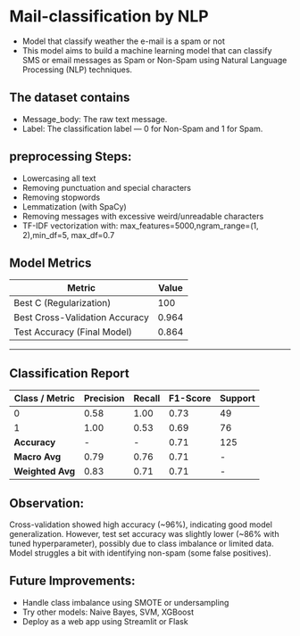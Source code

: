 # Mail-classification by NLP
- Model that classify weather the e-mail is a spam or not
- This model aims to build a machine learning model that can classify SMS or email messages as Spam or Non-Spam using Natural Language Processing (NLP) techniques. 

## The dataset contains
- Message_body: The raw text message.
- Label: The classification label — 0 for Non-Spam and 1 for Spam.

## preprocessing Steps:
- Lowercasing all text
- Removing punctuation and special characters
- Removing stopwords
- Lemmatization (with SpaCy)
- Removing messages with excessive weird/unreadable characters
- TF-IDF vectorization with: max_features=5000,ngram_range=(1, 2),min_df=5, max_df=0.7

##  Model Metrics

| Metric                        | Value  |
|--------------------------------|-------|
| Best C (Regularization)        | 100    |
| Best Cross-Validation Accuracy | 0.964  |
| Test Accuracy (Final Model)    | 0.864  |

---

## Classification Report

| Class / Metric   | Precision | Recall | F1-Score | Support |
|-----------------|-----------|--------|----------|---------|
| 0               | 0.58      | 1.00   | 0.73     | 49      |
| 1               | 1.00      | 0.53   | 0.69     | 76      |
| **Accuracy**    | -         | -      | 0.71     | 125     |
| **Macro Avg**   | 0.79      | 0.76   | 0.71     | -       |
| **Weighted Avg**| 0.83      | 0.71   | 0.71     | -       |


## Observation:
Cross-validation showed high accuracy (~96%), indicating good model generalization.
However, test set accuracy was slightly lower (~86% with tuned hyperparameter), possibly due to class imbalance or limited data.
Model struggles a bit with identifying non-spam (some false positives).

## Future Improvements:
- Handle class imbalance using SMOTE or undersampling
- Try other models: Naive Bayes, SVM, XGBoost
- Deploy as a web app using Streamlit or Flask

